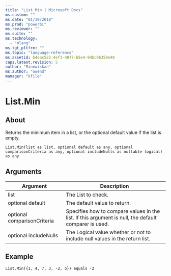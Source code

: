 ```yaml
---
title: "List.Min | Microsoft Docs"
ms.custom: ""
ms.date: "01/19/2018"
ms.prod: "powerbi"
ms.reviewer: ""
ms.suite: ""
ms.technology: 
  - "mlang"
ms.tgt_pltfrm: ""
ms.topic: "language-reference"
ms.assetid: b4eac522-4ef3-4077-b5e4-94bc96358e40
caps.latest.revision: 5
author: "Minewiskan"
ms.author: "owend"
manager: "kfile"
---
```

# List.Min

  
## About  
Returns the minimum item in a list, or the optional default value if the list is empty.  
  
```  
List.Min(list as list, optional default as any, optional comparisonCriteria as any, optional includeNulls as nullable logical) as any  
```  
  
## Arguments  
  
|Argument|Description|  
|------------|---------------|  
|list|The List to check.|  
|optional default|The default value to return.|  
|optional comparisonCriteria|Specifies how to compare values in the list. If this argument is null, the default comparer is used.|  
|optional includeNulls|The Logical value whether or not to include null values in the return list.|  
  
## Example  
  
```  
List.Min({1, 4, 7, 3, -2, 5}) equals -2  
```  
